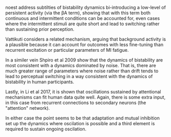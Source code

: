 noest address subtilties of bistability dynamics bi-introducing a low-level of persistent activity (via the βA term), showing that with this term both continuous and intermittent conditions can be accounted for, even cases where the intermittent stimuli are quite short and lead to switching rather than sustaining prior perception.

Vattikuti considers a related mechanism, arguing that
background activity is a plausible because it can account for
outcomes with less fine-tuning than recurrent excitation or particular parameters of MI fatigue.

In a similer vein Shpiro et al 2009 show that the dynamics of bistability are
most consistent with a dynamics dominated by noise. That is, there are much
greater range of parameters where noise rather than drift tends to lead to
perceptual switching in a way consistent with the dynamics of bistability in
human participants.

Lastly, in Li et al 2017, it is shown that oscillations sustained by attentional mechanisms can fit human data quite well. Again, there is some extra input,
in this case from recurrent connections to secondary neurons (the "attention" network). 

In either case the point seems to be that adaptation and mutual inhibition set up the dynamics where oscilation is possible and a third element is required to sustain ongoing oscilation.
